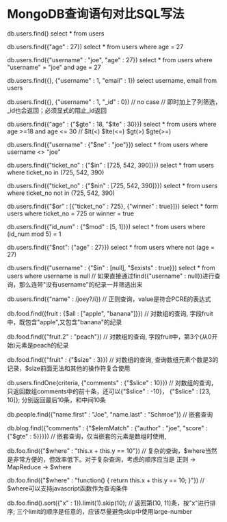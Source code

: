 MongoDB查询语句对比SQL写法
=============================

db.users.find() select * from users

db.users.find({"age" : 27}) select * from users where age = 27

db.users.find({"username" : "joe", "age" : 27}) select * from users where "username" = "joe" and age = 27

db.users.find({}, {"username" : 1, "email" : 1}) select username, email from users

db.users.find({}, {"username" : 1, "_id" : 0}) // no case  // 即时加上了列筛选，_id也会返回；必须显式的阻止_id返回

db.users.find({"age" : {"$gte" : 18, "$lte" : 30}}) select * from users where age >=18 and age <= 30 // $lt(<) $lte(<=) $gt(>) $gte(>=)

db.users.find({"username" : {"$ne" : "joe"}}) select * from users where username <> "joe"

db.users.find({"ticket_no" : {"$in" : [725, 542, 390]}}) select * from users where ticket_no in (725, 542, 390)

db.users.find({"ticket_no" : {"$nin" : [725, 542, 390]}}) select * from users where ticket_no not in (725, 542, 390)

db.users.find({"$or" : [{"ticket_no" : 725}, {"winner" : true}]}) select * form users where ticket_no = 725 or winner = true

db.users.find({"id_num" : {"$mod" : [5, 1]}}) select * from users where (id_num mod 5) = 1

db.users.find({"$not": {"age" : 27}}) select * from users where not (age = 27)

db.users.find({"username" : {"$in" : [null], "$exists" : true}}) select * from users where username is null // 如果直接通过find({"username" : null})进行查询，那么连带"没有username"的纪录一并筛选出来

db.users.find({"name" : /joey?/i}) // 正则查询，value是符合PCRE的表达式

db.food.find({fruit : {$all : ["apple", "banana"]}}) // 对数组的查询, 字段fruit中，既包含"apple",又包含"banana"的纪录

db.food.find({"fruit.2" : "peach"}) // 对数组的查询, 字段fruit中，第3个(从0开始)元素是peach的纪录

db.food.find({"fruit" : {"$size" : 3}}) // 对数组的查询, 查询数组元素个数是3的记录，$size前面无法和其他的操作符复合使用

db.users.findOne(criteria, {"comments" : {"$slice" : 10}}) // 对数组的查询，只返回数组comments中的前十条，还可以{"$slice" : -10}， {"$slice" : [23, 10]}; 分别返回最后10条，和中间10条

db.people.find({"name.first" : "Joe", "name.last" : "Schmoe"})  // 嵌套查询

db.blog.find({"comments" : {"$elemMatch" : {"author" : "joe", "score" : {"$gte" : 5}}}}) // 嵌套查询，仅当嵌套的元素是数组时使用,

db.foo.find({"$where" : "this.x + this.y == 10"}) // 复杂的查询，$where当然是非常方便的，但效率低下。对于复杂查询，考虑的顺序应当是 正则 -> MapReduce -> $where

db.foo.find({"$where" : "function() { return this.x + this.y == 10; }"}) // $where可以支持javascript函数作为查询条件

db.foo.find().sort({"x" : 1}).limit(1).skip(10); // 返回第(10, 11]条，按"x"进行排序; 三个limit的顺序是任意的，应该尽量避免skip中使用large-number
